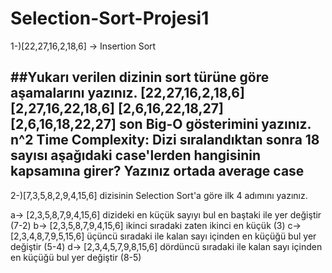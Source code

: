 # Selection-Sort-Projesi1

1-)[22,27,16,2,18,6] -> Insertion Sort

##Yukarı verilen dizinin sort türüne göre aşamalarını yazınız.
[22,27,16,2,18,6]
[2,27,16,22,18,6]
[2,6,16,22,18,27]
[2,6,16,18,22,27] son
Big-O gösterimini yazınız.
n^2
Time Complexity: Dizi sıralandıktan sonra 18 sayısı aşağıdaki case'lerden hangisinin kapsamına girer? Yazınız
ortada average case
----------------------------------------------------------------------------------------------
2-)[7,3,5,8,2,9,4,15,6] dizisinin Selection Sort'a göre ilk 4 adımını yazınız.

a-> [2,3,5,8,7,9,4,15,6] dizideki en küçük sayıyı bul en baştaki ile yer değiştir (7-2)
b-> [2,3,5,8,7,9,4,15,6] ikinci sıradaki zaten ikinci en küçük (3)
c-> [2,3,4,8,7,9,5,15,6] üçüncü sıradaki ile kalan sayı içinden en küçüğü bul yer değiştir (5-4)
d-> [2,3,4,5,7,9,8,15,6] dördüncü sıradaki ile kalan sayı içinden en küçüğü bul yer değiştir (8-5)
